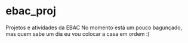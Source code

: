 # ebac_proj
Projetos e atividades da EBAC
No momento está um pouco bagunçado, mas quem sabe um dia eu vou colocar a casa em ordem  :)
